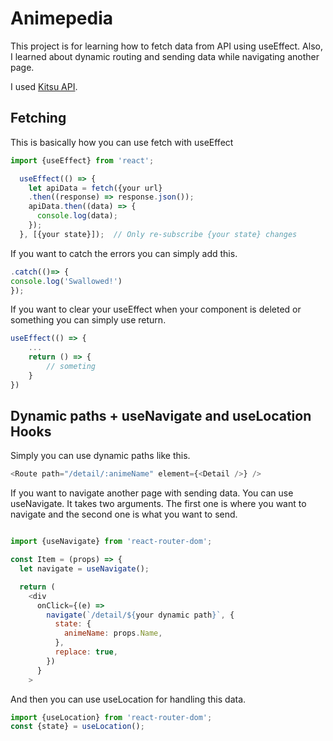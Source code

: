 # Animepedia

This project is for learning how to fetch data from API using useEffect. Also, I learned about dynamic routing and sending data while navigating another page.

I used [Kitsu API](https://kitsu.docs.apiary.io/).

## Fetching

This is basically how you can use fetch with useEffect

```javascript
import {useEffect} from 'react';

  useEffect(() => {
    let apiData = fetch({your url}
    .then((response) => response.json());
    apiData.then((data) => {
      console.log(data);
    });
  }, [{your state}]);  // Only re-subscribe {your state} changes
```

If you want to catch the errors you can simply add this.

```javascript
.catch(()=> {
console.log('Swallowed!')
});

```

If you want to clear your useEffect when your component is deleted or something you can simply use return.

```javascript
useEffect(() => {
    ...
    return () => {
        // someting
    }
})
```

## Dynamic paths + useNavigate and useLocation Hooks

Simply you can use dynamic paths like this.

```js
<Route path="/detail/:animeName" element={<Detail />} />
```

If you want to navigate another page with sending data. You can use useNavigate. It takes two arguments. The first one is where you want to navigate and the second one is what you want to send.

```js

import {useNavigate} from 'react-router-dom';

const Item = (props) => {
  let navigate = useNavigate();

  return (
    <div
      onClick={(e) =>
        navigate(`/detail/${your dynamic path}`, {
          state: {
            animeName: props.Name,
          },
          replace: true,
        })
      }
    >
```

And then you can use useLocation for handling this data.

```js
import {useLocation} from 'react-router-dom';
const {state} = useLocation();
```
